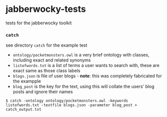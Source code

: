 # jabberwocky-tests
tests for the jabberwocky toolkit

### `catch`
see directory `catch` for the example test
* `ontology/pocketmonsters.owl` is a very brief ontology with classes, including exact and related synonyms
* `listofwords.txt` is a list of terms a user wants to search with, these are exact same as those class labels
* `blogs.json` is file of user blogs - **note**: this was completely fabricated for the exampple
* `blog_post` is the key for the text, using this will collate the users' blog posts and ignore their names

```
$ catch -ontology ontology/pocketmonsters.owl -keywords listofwords.txt -textfile blogs.json -parameter blog_post > catch_output.txt
```
